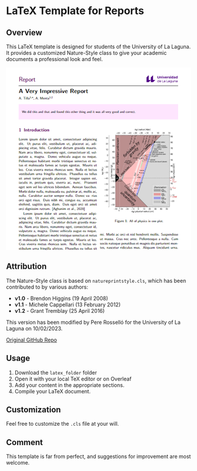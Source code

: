 # LaTeX Template for Reports

## Overview
This LaTeX template is designed for students of the University of La Laguna. It provides a customized Nature-Style class to give your academic documents a professional look and feel.

![Example Layout](image_for_readme.png)

## Attribution
The Nature-Style class is based on `natureprintstyle.cls`, which has been contributed to by various authors:
- **v1.0** - Brendon Higgins (19 April 2008)
- **v1.1** - Michele Cappellari (13 February 2012)
- **v1.2** - Grant Tremblay (25 April 2016)

This version has been modified by Pere Rosselló for the University of La Laguna on 10/02/2023.

[Original GitHub Repo](https://github.com/granttremblay/Nature_Letter_LaTeX_template/blob/master/natureprintstyle.cls)

## Usage
1. Download the `latex_folder` folder
2. Open it with your local TeX editor or on Overleaf
3. Add your content in the appropriate sections.
4. Compile your LaTeX document.

## Customization
Feel free to customize the `.cls` file at your will. 

## Comment

This template is far from perfect, and suggestions for improvement are most welcome. 

